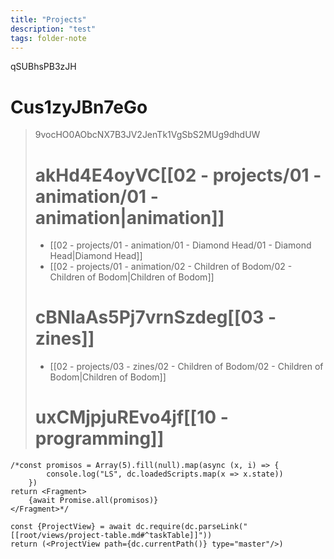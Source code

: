 ```yaml
---
title: "Projects"
description: "test"
tags: folder-note
---
```


qSUBhsPB3zJH

# Cus1zyJBn7eGo

> 9vocHO0AObcNX7B3JV2JenTk1VgSbS2MUg9dhdUW
>
> # akHd4E4oyVC[[02 - projects/01 - animation/01 - animation|animation]]
>
> * [[02 - projects/01 - animation/01 - Diamond Head/01 - Diamond Head|Diamond Head]]
> * [[02 - projects/01 - animation/02 - Children of Bodom/02 - Children of Bodom|Children of Bodom]]
>
> # cBNlaAs5Pj7vrnSzdeg[[03 - zines]]
>
> * [[02 - projects/03 - zines/02 - Children of Bodom/02 - Children of Bodom|Children of Bodom]]
>
> # uxCMjpjuREvo4jf[[10 - programming]]

```datacorejsx
/*const promisos = Array(5).fill(null).map(async (x, i) => {
		console.log("LS", dc.loadedScripts.map(x => x.state))
	})
return <Fragment>
	{await Promise.all(promisos)}
</Fragment>*/

const {ProjectView} = await dc.require(dc.parseLink("[[root/views/project-table.md#^taskTable]]"))
return (<ProjectView path={dc.currentPath()} type="master"/>)
```
